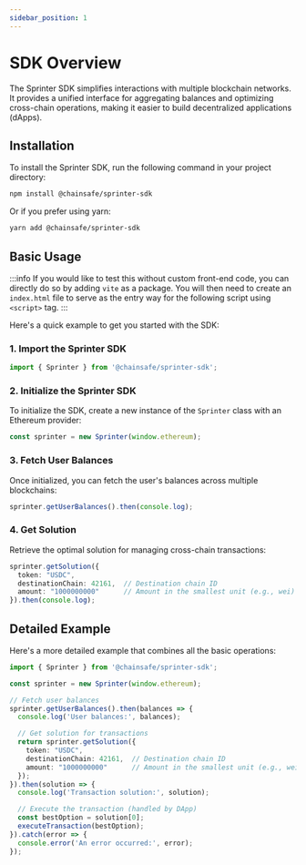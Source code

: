 ```yaml
---
sidebar_position: 1
---
```


# SDK Overview

The Sprinter SDK simplifies interactions with multiple blockchain networks. It provides a unified interface for aggregating balances and optimizing cross-chain operations, making it easier to build decentralized applications (dApps).

## Installation

To install the Sprinter SDK, run the following command in your project directory:

```bash
npm install @chainsafe/sprinter-sdk
```

Or if you prefer using yarn:

```bash
yarn add @chainsafe/sprinter-sdk
```

## Basic Usage

:::info
If you would like to test this without custom front-end code, you can directly do so by adding `vite` as a package. You will then need to create an `index.html` file to serve as the entry way for the following script using `<script>` tag. 
:::

Here's a quick example to get you started with the SDK:

### 1. Import the Sprinter SDK

```typescript
import { Sprinter } from '@chainsafe/sprinter-sdk';
```

### 2. Initialize the Sprinter SDK

To initialize the SDK, create a new instance of the `Sprinter` class with an Ethereum provider:

```typescript
const sprinter = new Sprinter(window.ethereum);
```

### 3. Fetch User Balances

Once initialized, you can fetch the user's balances across multiple blockchains:

```typescript
sprinter.getUserBalances().then(console.log);
```

### 4. Get Solution

Retrieve the optimal solution for managing cross-chain transactions:

```typescript
sprinter.getSolution({
  token: "USDC",
  destinationChain: 42161,  // Destination chain ID
  amount: "1000000000"      // Amount in the smallest unit (e.g., wei)
}).then(console.log);
```

## Detailed Example

Here's a more detailed example that combines all the basic operations:

```typescript
import { Sprinter } from '@chainsafe/sprinter-sdk';

const sprinter = new Sprinter(window.ethereum);

// Fetch user balances
sprinter.getUserBalances().then(balances => {
  console.log('User balances:', balances);

  // Get solution for transactions
  return sprinter.getSolution({
    token: "USDC",
    destinationChain: 42161,  // Destination chain ID
    amount: "1000000000"      // Amount in the smallest unit (e.g., wei)
  });
}).then(solution => {
  console.log('Transaction solution:', solution);

  // Execute the transaction (handled by DApp)
  const bestOption = solution[0];
  executeTransaction(bestOption);
}).catch(error => {
  console.error('An error occurred:', error);
});
```
